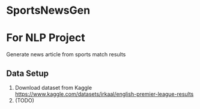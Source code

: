 # SportsNewsGen
# For NLP Project
Generate news article from sports match results

## Data Setup
1. Download dataset from Kaggle https://www.kaggle.com/datasets/irkaal/english-premier-league-results
2. (TODO)
